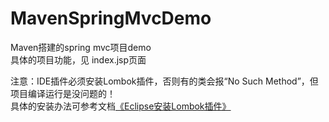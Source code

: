 # MavenSpringMvcDemo
Maven搭建的spring mvc项目demo<br>
具体的项目功能，见 index.jsp页面


注意：IDE插件必须安装Lombok插件，否则有的类会报“No Such Method”，但项目编译运行是没问题的！<br>
     具体的安装办法可参考文档<a href="https://blog.csdn.net/yh_zeng2/article/details/81989902">《Eclipse安装Lombok插件》</a>